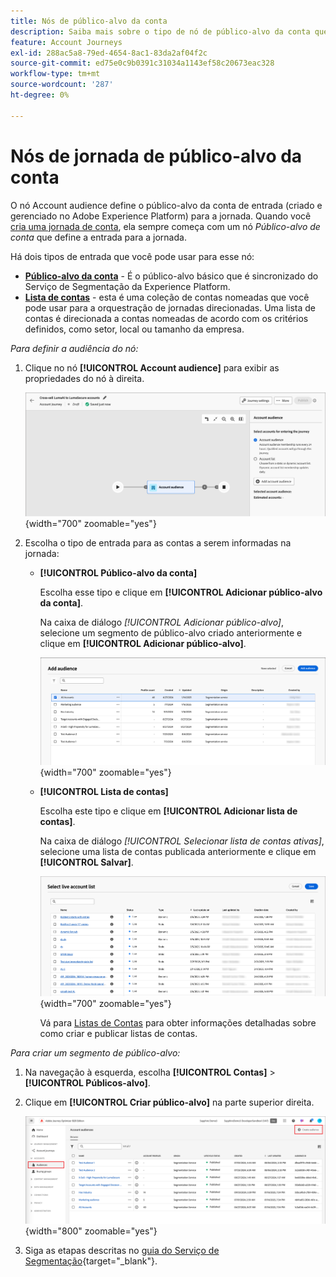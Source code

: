 ```yaml
---
title: Nós de público-alvo da conta
description: Saiba mais sobre o tipo de nó de público-alvo da conta que você pode usar para definir a entrada das suas jornadas de conta no Journey Optimizer B2B edition.
feature: Account Journeys
exl-id: 288ac5a8-79ed-4654-8ac1-83da2af04f2c
source-git-commit: ed75e0c9b0391c31034a1143ef58c20673eac328
workflow-type: tm+mt
source-wordcount: '287'
ht-degree: 0%

---
```


# Nós de jornada de público-alvo da conta

O nó Account audience define o público-alvo da conta de entrada (criado e gerenciado no Adobe Experience Platform) para a jornada. Quando você [cria uma jornada de conta](./journey-overview.md#create-an-account-journey), ela sempre começa com um nó _Público-alvo de conta_ que define a entrada para a jornada.

Há dois tipos de entrada que você pode usar para esse nó:

* **[Público-alvo da conta](../audiences/account-audience-overview.md)** - É o público-alvo básico que é sincronizado do Serviço de Segmentação da Experience Platform.
* **[Lista de contas](../accounts/account-lists.md)** - esta é uma coleção de contas nomeadas que você pode usar para a orquestração de jornadas direcionadas. Uma lista de contas é direcionada a contas nomeadas de acordo com os critérios definidos, como setor, local ou tamanho da empresa.

_Para definir a audiência do nó:_

1. Clique no nó **[!UICONTROL Account audience]** para exibir as propriedades do nó à direita.

   ![Nó de público-alvo da conta](./assets/account-journey-account-audience-node.png){width="700" zoomable="yes"}

1. Escolha o tipo de entrada para as contas a serem informadas na jornada:

   * **[!UICONTROL Público-alvo da conta]**

     Escolha esse tipo e clique em **[!UICONTROL Adicionar público-alvo da conta]**.

     Na caixa de diálogo _[!UICONTROL Adicionar público-alvo]_, selecione um segmento de público-alvo criado anteriormente e clique em **[!UICONTROL Adicionar público-alvo]**.

     ![Selecione um segmento de público-alvo para o nó](./assets/node-audience-add-dialog.png){width="700" zoomable="yes"}

   * **[!UICONTROL Lista de contas]**

     Escolha este tipo e clique em **[!UICONTROL Adicionar lista de contas]**.

     Na caixa de diálogo _[!UICONTROL Selecionar lista de contas ativas]_, selecione uma lista de contas publicada anteriormente e clique em **[!UICONTROL Salvar]**.

     ![Selecione uma lista de contas ativas para o nó](./assets/account-journey-account-audience-select-account-list.png){width="700" zoomable="yes"}

     Vá para [Listas de Contas](../accounts/account-lists.md) para obter informações detalhadas sobre como criar e publicar listas de contas.

_Para criar um segmento de público-alvo:_

1. Na navegação à esquerda, escolha **[!UICONTROL Contas]** > **[!UICONTROL Públicos-alvo]**.

1. Clique em **[!UICONTROL Criar público-alvo]** na parte superior direita.

   ![Criar um segmento de público-alvo](./assets/audiences-list-create.png){width="800" zoomable="yes"}

1. Siga as etapas descritas no [guia do Serviço de Segmentação](https://experienceleague.adobe.com/en/docs/experience-platform/segmentation/ui/account-audiences){target="_blank"}.
